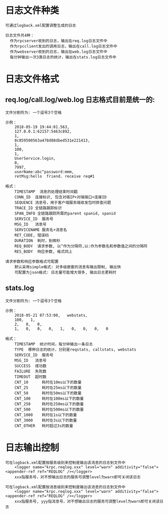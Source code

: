 
# 日志文件种类

    可通过logback.xml配置调整生成的日志
    
    日志文件共4种：
      作为rpcserver收到的日志，输出在req.log日志文件中
      作为rpcclient发出的调用日志，输出在call.log日志文件中
      作为webserver收到的日志，输出在web.log日志文件中
      每分钟输出一次3类日志的统计，输出在stats.log日志文件中

# 日志文件格式

## req.log/call.log/web.log 日志格式目前是统一的:

    文件分割符为: 一个逗号3个空格

    示例：
        2018-05-19 19:44:01.563,   
        127.0.0.1:62157:5463c892,   
        1,   
        8c859500563a478d88dbed531e221413,   
        1,   
        100,   
        1,   
        UserService.login,   
        0,   
        7997,   
        userName:abc^password:mmm,   
        retMsg:hello  friend. receive req#1

    格式：
        TIMESTAMP  消息的处理结束时间戳
        CONN_ID  连接标识, 包含对端IP+对端端口+连接ID
        SEQUENCE 消息号，用于客户端服务端收发包时排查问题
        TRACE_ID 全链路跟踪标识
        SPAN_INFO 全链路跟踪所需的parent spanid, spanid
        SERVICE_ID  服务号
        MSG_ID   消息号
        SERVICENAME 服务名+消息名
        RET_CODE, 错误码
        DURATION  耗时，到微秒
        REQ_BODY  请求参数, 以^作为分隔符,以:作为参数名和参数值之间的分隔符
        RES_BODY  响应参数, 格式同上

    请求参数和响应参数格式可配置
        默认采用simple格式: 对多级嵌套的消息有输出限制, 输出快
        可配置为json格式: 日志量可能增大很多, 输出日志更耗时

## stats.log

    文件分割符为: 一个逗号3个空格

    示例：
        2018-05-21 07:53:00,   webstats,   
        100,   1,   
        2,   0,   0,   
        1,   0,   0,   0,   1,   0,   0,   0,   0

    格式：
        TIMESTAMP  统计时间，每分钟输出一条日志
        TYPE  哪种日志的统计，分别是reqstats, callstats, webstats
        SERVICE_ID  服务号
        MSG_ID   消息号
        SUCCESS  成功数
        FAILURE  失败数
        TIMEOUT  超时数
        CNT_10      耗时在10ms以下的数量
        CNT_25      耗时在25ms以下的数量
        CNT_50      耗时在50ms以下的数量
        CNT_100     耗时在100ms以下的数量
        CNT_250     耗时在250ms以下的数量
        CNT_500     耗时在500ms以下的数量
        CNT_1000    耗时在1s以下的数量
        CNT_3000    耗时在3s以下的数量
        CNT_OTHER   耗时超过3s的数量

# 日志输出控制

    可在logback.xml配置按服务级别来控制是输出该消息的日志到文件中
        <logger name="krpc.reqlog.xxx" level="warn" additivity="false"><appender-ref ref="REQLOG" /></logger>
        xxx指服务号，对不想输出日志的服务可调整level为warn即可关闭该日志
        
    可在logback.xml配置按消息级别来控制是输出该消息的日志到文件中
        <logger name="krpc.reqlog.xxx" level="warn" additivity="false"><appender-ref ref="REQLOG" /></logger>
        xxx指服务号, yyy指消息号，对不想输出日志的服务可调整level为warn即可关闭该日志
    
    